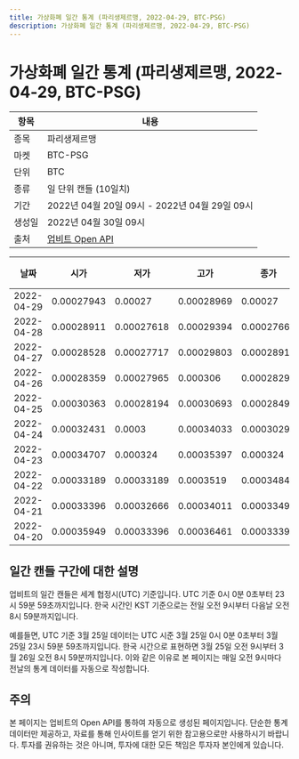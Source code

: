 ```yaml
---
title: 가상화폐 일간 통계 (파리생제르맹, 2022-04-29, BTC-PSG)
description: 가상화폐 일간 통계 (파리생제르맹, 2022-04-29, BTC-PSG)
---
```



가상화폐 일간 통계 (파리생제르맹, 2022-04-29, BTC-PSG)
===

|항목|내용|
|--|--|
|종목|파리생제르맹|
|마켓|BTC-PSG|
|단위|BTC|
|종류|일 단위 캔들 (10일치)|
|기간|2022년 04월 20일 09시 - 2022년 04월 29일 09시|
|생성일|2022년 04월 30일 09시|
|출처|[업비트 Open API](https://docs.upbit.com)|


|날짜|시가|저가|고가|종가|비고|
|--|--|--|--|--|--|
|2022-04-29|0.00027943|0.00027|0.00028969|0.00027|    |
|2022-04-28|0.00028911|0.00027618|0.00029394|0.00027664|    |
|2022-04-27|0.00028528|0.00027717|0.00029803|0.00028911|    |
|2022-04-26|0.00028359|0.00027965|0.000306|0.00028291|    |
|2022-04-25|0.00030363|0.00028194|0.00030693|0.00028497|    |
|2022-04-24|0.00032431|0.0003|0.00034033|0.00030291|    |
|2022-04-23|0.00034707|0.000324|0.00035397|0.000324|    |
|2022-04-22|0.00033189|0.00033189|0.0003519|0.00034845|    |
|2022-04-21|0.00033396|0.00032666|0.00034011|0.00033496|    |
|2022-04-20|0.00035949|0.00033396|0.00036461|0.00033396|    |


일간 캔들 구간에 대한 설명
---


업비트의 일간 캔들은 세계 협정시(UTC) 기준입니다. 
UTC 기준 0시 0분 0초부터 23시 59분 59초까지입니다. 
한국 시간인 KST 기준으로는 전일 오전 9시부터 다음날 오전 8시 59분까지입니다. 


예를들면, UTC 기준 3월 25일 데이터는 UTC 시준 3월 25일 0시 0분 0초부터 3월 25일 23시 59분 59초까지입니다. 
한국 시간으로 표현하면 3월 25일 오전 9시부터 3월 26일 오전 8시 59분까지입니다. 
이와 같은 이유로 본 페이지는 매일 오전 9시마다 전날의 통계 데이터를 자동으로 작성합니다. 


주의
---


본 페이지는 업비트의 Open API를 통하여 자동으로 생성된 페이지입니다. 
단순한 통계 데이터만 제공하고, 자료를 통해 인사이트를 얻기 위한 참고용으로만 사용하시기 바랍니다. 
투자를 권유하는 것은 아니며, 투자에 대한 모든 책임은 투자자 본인에게 있습니다. 
